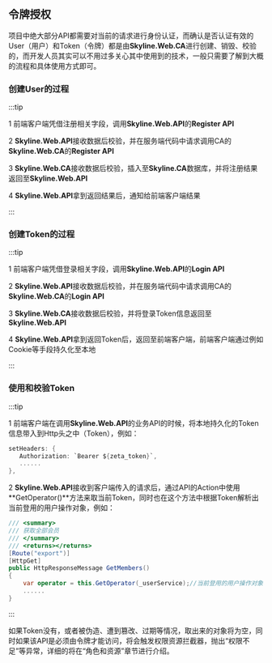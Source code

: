 ## 令牌授权

项目中绝大部分API都需要对当前的请求进行身份认证，而确认是否认证有效的User（用户）和Token（令牌）都是由**Skyline.Web.CA**进行创建、销毁、校验的，而开发人员其实可以不用过多关心其中使用到的技术，一般只需要了解到大概的流程和具体使用方式即可。


### 创建User的过程
:::tip

1 前端客户端凭借注册相关字段，调用**Skyline.Web.API**的**Register API**<br>

2 **Skyline.Web.API**接收数据后校验，并在服务端代码中请求调用CA的**Skyline.Web.CA**的**Register API**<br>

3 **Skyline.Web.CA**接收数据后校验，插入至**Skyline.CA**数据库，并将注册结果返回至**Skyline.Web.API**<br>

4 **Skyline.Web.API**拿到返回结果后，通知给前端客户端结果<br>

:::

### 创建Token的过程
:::tip

1 前端客户端凭借登录相关字段，调用**Skyline.Web.API**的**Login API**<br>

2 **Skyline.Web.API**接收数据后校验，并在服务端代码中请求调用CA的**Skyline.Web.CA**的**Login API**<br>

3 **Skyline.Web.CA**接收数据后校验，并将登录Token信息返回至**Skyline.Web.API**<br>

4 **Skyline.Web.API**拿到返回Token后，返回至前端客户端，前端客户端通过例如Cookie等手段持久化至本地<br>

:::

### 使用和校验Token
:::tip

1 前端客户端在调用**Skyline.Web.API**的业务API的时候，将本地持久化的Token信息带入到Http头之中（Token），例如：<br>
```csharp
setHeaders: {
   Authorization: `Bearer ${zeta_token}`,
   ......
},
```

2 **Skyline.Web.API**接收到客户端传入的请求后，通过API的Action中使用**GetOperator()**方法来取当前Token，同时也在这个方法中根据Token解析出当前登用的用户操作对象，例如：<br>
```csharp
/// <summary>
/// 获取全部会员
/// </summary>
/// <returns></returns>
[Route("export")]
[HttpGet]
public HttpResponseMessage GetMembers()
{
    var operator = this.GetOperator(_userService);//当前登用的用户操作对象
    ......
}
```
:::

如果Token没有，或者被伪造、遭到篡改、过期等情况，取出来的对象将为空，同时如果该API是必须由令牌才能访问，将会触发权限资源拦截器，抛出“权限不足”等异常，详细的将在“角色和资源”章节进行介绍。